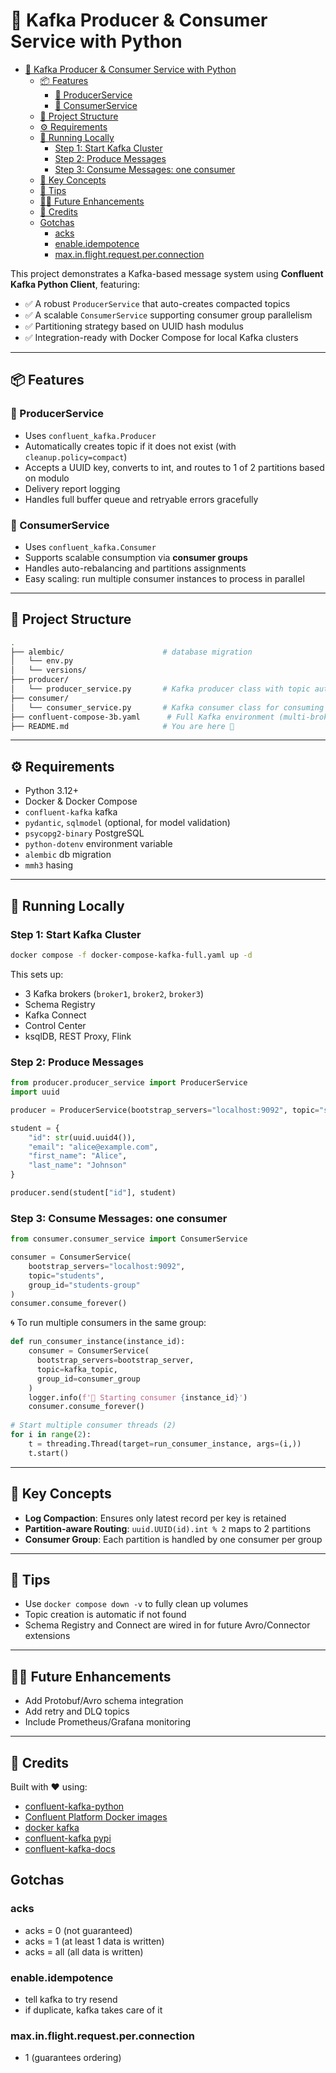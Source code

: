 # 🐳 Kafka Producer & Consumer Service with Python

- [🐳 Kafka Producer \& Consumer Service with Python](#-kafka-producer--consumer-service-with-python)
  - [📦 Features](#-features)
    - [🚀 ProducerService](#-producerservice)
    - [🎯 ConsumerService](#-consumerservice)
  - [🧱 Project Structure](#-project-structure)
  - [⚙️ Requirements](#️-requirements)
  - [🧪 Running Locally](#-running-locally)
    - [Step 1: Start Kafka Cluster](#step-1-start-kafka-cluster)
    - [Step 2: Produce Messages](#step-2-produce-messages)
    - [Step 3: Consume Messages: one consumer](#step-3-consume-messages-one-consumer)
  - [🧠 Key Concepts](#-key-concepts)
  - [📌 Tips](#-tips)
  - [👷‍♂️ Future Enhancements](#️-future-enhancements)
  - [🧡 Credits](#-credits)
  - [Gotchas](#gotchas)
    - [acks](#acks)
    - [enable.idempotence](#enableidempotence)
    - [max.in.flight.request.per.connection](#maxinflightrequestperconnection)


This project demonstrates a Kafka-based message system using **Confluent Kafka Python Client**, featuring:

- ✅ A robust `ProducerService` that auto-creates compacted topics
- ✅ A scalable `ConsumerService` supporting consumer group parallelism
- ✅ Partitioning strategy based on UUID hash modulus
- ✅ Integration-ready with Docker Compose for local Kafka clusters

---

## 📦 Features

### 🚀 ProducerService
- Uses `confluent_kafka.Producer`
- Automatically creates topic if it does not exist (with `cleanup.policy=compact`)
- Accepts a UUID key, converts to int, and routes to 1 of 2 partitions based on modulo
- Delivery report logging
- Handles full buffer queue and retryable errors gracefully

### 🎯 ConsumerService
- Uses `confluent_kafka.Consumer`
- Supports scalable consumption via **consumer groups**
- Handles auto-rebalancing and partitions assignments
- Easy scaling: run multiple consumer instances to process in parallel

---

## 🧱 Project Structure

```bash
.
├── alembic/                      # database migration
│   └── env.py
│   └── versions/  
├── producer/
│   └── producer_service.py       # Kafka producer class with topic auto-creation
├── consumer/
│   └── consumer_service.py       # Kafka consumer class for consuming messages
├── confluent-compose-3b.yaml      # Full Kafka environment (multi-broker)
├── README.md                     # You are here 👋
```

---

## ⚙️ Requirements

- Python 3.12+
- Docker & Docker Compose
- `confluent-kafka` kafka
- `pydantic`, `sqlmodel` (optional, for model validation)
- `psycopg2-binary` PostgreSQL
- `python-dotenv` environment variable
- `alembic` db migration
- `mmh3` hasing

---

## 🧪 Running Locally

### Step 1: Start Kafka Cluster
```bash
docker compose -f docker-compose-kafka-full.yaml up -d
```

This sets up:
- 3 Kafka brokers (`broker1`, `broker2`, `broker3`)
- Schema Registry
- Kafka Connect
- Control Center
- ksqlDB, REST Proxy, Flink

### Step 2: Produce Messages
```python
from producer.producer_service import ProducerService
import uuid

producer = ProducerService(bootstrap_servers="localhost:9092", topic="students")

student = {
    "id": str(uuid.uuid4()),
    "email": "alice@example.com",
    "first_name": "Alice",
    "last_name": "Johnson"
}

producer.send(student["id"], student)
```

### Step 3: Consume Messages: one consumer
```python
from consumer.consumer_service import ConsumerService

consumer = ConsumerService(
    bootstrap_servers="localhost:9092",
    topic="students",
    group_id="students-group"
)
consumer.consume_forever()
```

🌀 To run multiple consumers in the same group:
```python
def run_consumer_instance(instance_id):
    consumer = ConsumerService(
      bootstrap_servers=bootstrap_server,
      topic=kafka_topic,
      group_id=consumer_group
    )
    logger.info(f'🧵 Starting consumer {instance_id}')
    consumer.consume_forever()
    
# Start multiple consumer threads (2)
for i in range(2):
    t = threading.Thread(target=run_consumer_instance, args=(i,))
    t.start()
```

---

## 🧠 Key Concepts

- **Log Compaction**: Ensures only latest record per key is retained
- **Partition-aware Routing**: `uuid.UUID(id).int % 2` maps to 2 partitions
- **Consumer Group**: Each partition is handled by one consumer per group

---

## 📌 Tips

- Use `docker compose down -v` to fully clean up volumes
- Topic creation is automatic if not found
- Schema Registry and Connect are wired in for future Avro/Connector extensions

---

## 👷‍♂️ Future Enhancements

- Add Protobuf/Avro schema integration
- Add retry and DLQ topics
- Include Prometheus/Grafana monitoring

---

## 🧡 Credits

Built with ❤️ using:
- [confluent-kafka-python](https://github.com/confluentinc/confluent-kafka-python)
- [Confluent Platform Docker images](https://hub.docker.com/u/confluentinc)
- [docker kafka](https://docs.confluent.io/platform/current/get-started/platform-quickstart.html)
- [confluent-kafka pypi](https://pypi.org/project/confluent-kafka/#description)
- [confluent-kafka-docs](https://docs.confluent.io/platform/current/clients/confluent-kafka-python/html/index.html)

## Gotchas

### acks
- acks = 0 (not guaranteed)
- acks = 1 (at least 1 data is written)
- acks = all (all data is written)

### enable.idempotence

- tell kafka to try resend
- if duplicate, kafka takes care of it

### max.in.flight.request.per.connection

- 1 (guarantees ordering)